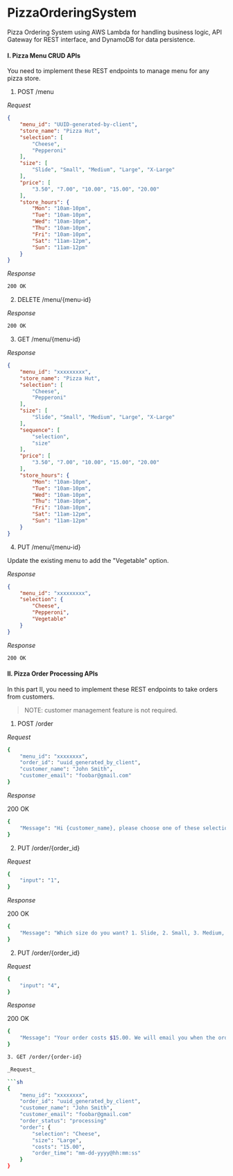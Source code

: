 # PizzaOrderingSystem
Pizza Ordering System using AWS Lambda for handling business logic, API Gateway for REST interface, and DynamoDB for data persistence.

#### I. Pizza Menu CRUD APIs

You need to implement these REST endpoints to manage menu for any pizza store.

1. POST /menu

_Request_

```json
{
    "menu_id": "UUID-generated-by-client",
    "store_name": "Pizza Hut",
    "selection": [
        "Cheese",
        "Pepperoni"
    ],
    "size": [
        "Slide", "Small", "Medium", "Large", "X-Large"
    ],
    "price": [
        "3.50", "7.00", "10.00", "15.00", "20.00"
    ],
    "store_hours": {
        "Mon": "10am-10pm",
        "Tue": "10am-10pm",
        "Wed": "10am-10pm",
        "Thu": "10am-10pm",
        "Fri": "10am-10pm",
        "Sat": "11am-12pm",
        "Sun": "11am-12pm"
    }
}
```

_Response_

```sh
200 OK
```

2. DELETE /menu/{menu-id}

_Response_

```sh
200 OK
```

3. GET /menu/{menu-id}

_Response_

```json
{
    "menu_id": "xxxxxxxxx",
    "store_name": "Pizza Hut",
    "selection": [ 
        "Cheese",
        "Pepperoni"
    ],
    "size": [
        "Slide", "Small", "Medium", "Large", "X-Large"
    ],
    "sequence": [
        "selection",
        "size"
    ],
    "price": [
        "3.50", "7.00", "10.00", "15.00", "20.00"
    ],
    "store_hours": {
        "Mon": "10am-10pm",
        "Tue": "10am-10pm",
        "Wed": "10am-10pm",
        "Thu": "10am-10pm",
        "Fri": "10am-10pm",
        "Sat": "11am-12pm",
        "Sun": "11am-12pm"
    }
}
```

4. PUT /menu/{menu-id}

Update the existing menu to add the "Vegetable" option.

_Response_

```json
{
    "menu_id": "xxxxxxxxx",
    "selection": { 
        "Cheese",
        "Pepperoni",
        "Vegetable"
    }   
}
```

_Response_

```sh
200 OK
```

#### II. Pizza Order Processing APIs

In this part II, you need to implement these REST endpoints to take orders from customers.

> NOTE: customer management feature is not required.

1. POST /order

_Request_

```sh
{   
    "menu_id": "xxxxxxxx",
    "order_id": "uuid_generated_by_client",
    "customer_name": "John Smith",
    "customer_email": "foobar@gmail.com"
}
```

_Response_

200 OK 

```sh
{
    "Message": "Hi {customer_name}, please choose one of these selection:  1. Cheese, 2. Pepperoni, 3.Vegetable"
}
```

2. PUT /order/{order_id}

_Request_

```sh
{   
    "input": "1",
}
```

_Response_

200 OK 

```sh
{
    "Message": "Which size do you want? 1. Slide, 2. Small, 3. Medium, 4. Large, 5. X-Large"
}
```

2. PUT /order/{order_id}

_Request_

```sh
{   
    "input": "4",
}
```

_Response_

200 OK 

```sh
{
    "Message": "Your order costs $15.00. We will email you when the order is ready. Thank you!"
}

3. GET /order/{order-id}

_Request_

```sh
{   
    "menu_id": "xxxxxxxx",
    "order_id": "uuid_generated_by_client",
    "customer_name": "John Smith",
    "customer_email": "foobar@gmail.com"
    "order_status": "processing"
    "order": {
        "selection": "Cheese",
        "size": "Large",
        "costs": "15.00",
        "order_time": "mm-dd-yyyy@hh:mm:ss"
    }
}
```


